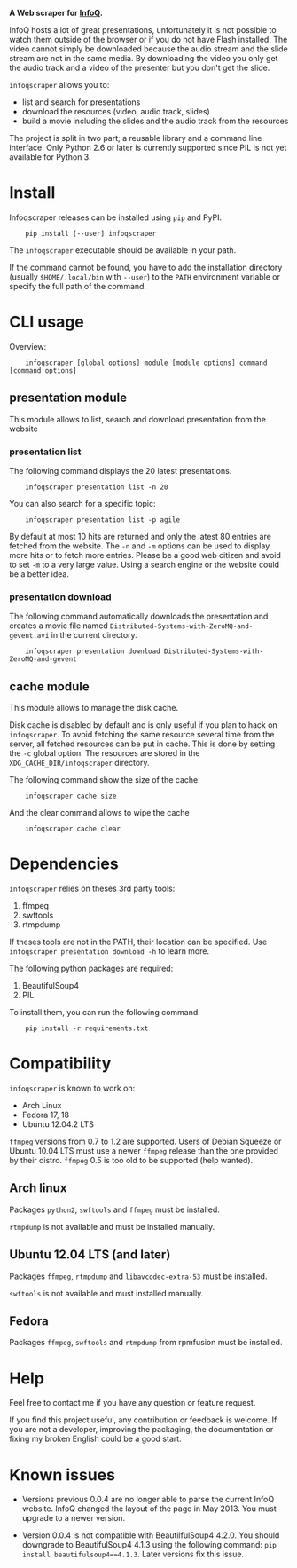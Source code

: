 
__A Web scraper for [InfoQ](http://infoq.com).__


InfoQ hosts a lot of great presentations, unfortunately it is not possible to watch them outside of the browser
or if you do not have Flash installed. The video cannot simply be downloaded because the audio stream and the
slide stream are not in the same media. By downloading the video you only get the audio track and a video of
the presenter but you don't get the slide.

`infoqscraper` allows you to:
* list and search for presentations
* download the resources (video, audio track, slides)
* build a movie including the slides and the audio track from the resources

The project is split in two part; a reusable library and a command line interface. 
Only Python 2.6 or later is currently supported since PIL is not yet available for Python 3.

# Install

Infoqscraper releases can be installed using `pip` and PyPI.

        pip install [--user] infoqscraper

The `infoqscraper` executable should be available in your path. 

If the command cannot be found, you have to add the installation directory 
(usually `$HOME/.local/bin` with `--user`) to the `PATH` environment variable
or specify the full path of the command. 

# CLI usage

Overview:

        infoqscraper [global options] module [module options] command [command options]

## presentation module

This module allows to list, search and download presentation from the website

### presentation list

The following command displays the 20 latest presentations.

        infoqscraper presentation list -n 20

You can also search for a specific topic:

        infoqscraper presentation list -p agile

By default at most 10 hits are returned and only the latest 80 entries are fetched from the website.
The `-n` and `-m` options can be used to display more hits or to fetch more entries.
Please be a good web citizen and avoid to set `-m` to a very large value. Using a search engine
or the website could be a better idea.

### presentation download

The following command automatically downloads the presentation and creates a movie file
named `Distributed-Systems-with-ZeroMQ-and-gevent.avi`  in the current directory.

        infoqscraper presentation download Distributed-Systems-with-ZeroMQ-and-gevent


## cache module

This module allows to manage the disk cache.

Disk cache is disabled by default and is only useful if you plan to hack on `infoqscraper`. To avoid fetching
the same resource several time from the server, all fetched resources can be put in cache. This is done by setting
the `-c` global option. The resources are stored in the `XDG_CACHE_DIR/infoqscraper` directory.

The following command show the size of the cache:

        infoqscraper cache size

And the clear command allows to wipe the cache

        infoqscraper cache clear


# Dependencies

`infoqscraper` relies on theses 3rd party tools:

1. ffmpeg
2. swftools
3. rtmpdump

If theses tools are not in the PATH, their location can be specified.
Use `infoqscraper presentation download -h` to learn more.

The following python packages are required:

1. BeautifulSoup4
3. PIL

To install them, you can run the following command:

        pip install -r requirements.txt

# Compatibility

`infoqscraper` is known to work on:

  - Arch Linux
  - Fedora 17, 18
  - Ubuntu 12.04.2 LTS
  
`ffmpeg` versions from 0.7 to 1.2 are supported. Users of Debian Squeeze or
Ubuntu 10.04 LTS must use a newer `ffmpeg` release than the one provided by
their distro. `ffmpeg` 0.5 is too old to be supported (help wanted).

## Arch linux

Packages `python2`, `swftools` and `ffmpeg` must be installed. 

`rtmpdump` is not available and must be installed manually.

## Ubuntu 12.04 LTS (and later)

Packages `ffmpeg`, `rtmpdump` and `libavcodec-extra-53` must be installed.

`swftools` is not available and must installed manually.

## Fedora

Packages `ffmpeg`, `swftools` and `rtmpdump` from rpmfusion must be installed.

# Help

Feel free to contact me if you have any question or feature request.

If you find this project useful, any contribution or feedback is welcome. If you are not a developer, improving
the packaging, the documentation or fixing my broken English could be a good start.

# Known issues

  - Versions previous 0.0.4 are no longer able to parse the current InfoQ website. 
    InfoQ changed the layout of the page in May 2013. You must upgrade to a newer 
    version.
  
  - Version 0.0.4 is not compatible with BeautilfulSoup4 4.2.0. You should
    downgrade to BeautifulSoup4 4.1.3 using the following command: 
    `pip install beautifulsoup4==4.1.3`. Later versions fix this issue.

